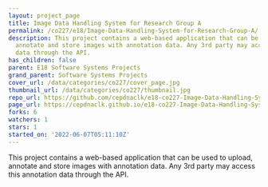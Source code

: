 ```yaml
---
layout: project_page
title: Image Data Handling System for Research Group A
permalink: /co227/e18/Image-Data-Handling-System-for-Research-Group-A/
description: This project contains a web-based application that can be used to upload,
  annotate and store images with annotation data. Any 3rd party may access this annotation
  data through the API.
has_children: false
parent: E18 Software Systems Projects
grand_parent: Software Systems Projects
cover_url: /data/categories/co227/cover_page.jpg
thumbnail_url: /data/categories/co227/thumbnail.jpg
repo_url: https://github.com/cepdnaclk/e18-co227-Image-Data-Handling-System-for-Research-Group-A
page_url: https://cepdnaclk.github.io/e18-co227-Image-Data-Handling-System-for-Research-Group-A
forks: 6
watchers: 1
stars: 1
started_on: '2022-06-07T05:11:10Z'
---
```


This project contains a web-based application that can be used to upload, annotate and store images with annotation data. Any 3rd party may access this annotation data through the API.